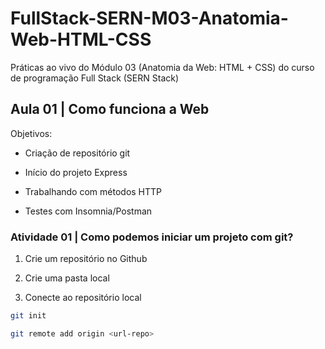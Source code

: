 # FullStack-SERN-M03-Anatomia-Web-HTML-CSS

Práticas ao vivo do Módulo 03 (Anatomia da Web: HTML + CSS) do curso de programação Full Stack (SERN Stack)

## Aula 01 | Como funciona a Web

Objetivos:

* Criação de repositório git

* Início do projeto Express

* Trabalhando com métodos HTTP

* Testes com Insomnia/Postman


### Atividade 01 | Como podemos iniciar um projeto com git?

1. Crie um repositório no Github

2. Crie uma pasta local

3. Conecte ao repositório local

```sh
git init

git remote add origin <url-repo>
```
